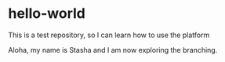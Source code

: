 # hello-world
This is a test repository, so I can learn how to use the platform

Aloha, my name is Stasha and I am now exploring the branching.
